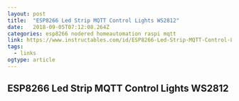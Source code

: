 ```yaml
---
layout: post 
title:  "ESP8266 Led Strip MQTT Control Lights WS2812" 
date:   2018-09-05T07:12:08.264Z 
categories: esp8266 nodered homeautomation raspi mqtt
link: https://www.instructables.com/id/ESP8266-Led-Strip-MQTT-Control-Lights-WS2812/ 
tags:
  - links
ogtype: article 
---
```


## ESP8266 Led Strip MQTT Control Lights WS2812